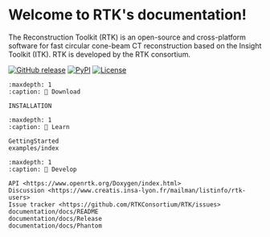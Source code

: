 ﻿# Welcome to RTK's documentation!

The Reconstruction Toolkit (RTK) is an open-source and cross-platform software for fast circular cone-beam CT reconstruction based on the Insight Toolkit (ITK). RTK is developed by the RTK consortium.

[![GitHub release](https://img.shields.io/github/release/RTKConsortium/RTK.svg)](https://github.com/RTKConsortium/RTK/releases/latest)
[![PyPI](https://img.shields.io/pypi/v/itk-rtk.svg)](https://pypi.python.org/pypi/itk-rtk)
[![License](https://img.shields.io/badge/License-Apache%202.0-blue.svg)](https://github.com/RTKConsortium/RTK/blob/master/LICENSE.TXT)


```{toctree}
:maxdepth: 1
:caption: 💾 Download

INSTALLATION
```

```{toctree}
:maxdepth: 1
:caption: 📖 Learn

GettingStarted
examples/index
```

```{toctree}
:maxdepth: 1
:caption: 🔨 Develop

API <https://www.openrtk.org/Doxygen/index.html>
Discussion <https://www.creatis.insa-lyon.fr/mailman/listinfo/rtk-users>
Issue tracker <https://github.com/RTKConsortium/RTK/issues>
documentation/docs/README
documentation/docs/Release
documentation/docs/Phantom
```